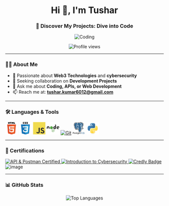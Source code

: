 <h1 align="center">Hi 👋, I'm Tushar</h1>
<h3 align="center">🚀 Discover My Projects: Dive into Code</h3>

<p align="center">
  <img src="https://www.bing.com/th/id/OGC.a5471f4f891440016a6b19dd32f4587b?o=7&pid=1.7&rm=3&rurl=https%3a%2f%2fimages-wixmp-ed30a86b8c4ca887773594c2.wixmp.com%2ff%2fc83c004e-1370-4756-88e5-4071de797088%2fdgdq8br-09cc7ad6-a021-47a5-b0e0-917b12b0f7a7.gif%3ftoken%3deyJ0eXAiOiJKV1QiLCJhbGciOiJIUzI1NiJ9.eyJzdWIiOiJ1cm46YXBwOjdlMGQxODg5ODIyNjQzNzNhNWYwZDQxNWVhMGQyNmUwIiwiaXNzIjoidXJuOmFwcDo3ZTBkMTg4OTgyMjY0MzczYTVmMGQ0MTVlYTBkMjZlMCIsIm9iaiI6W1t7InBhdGgiOiJcL2ZcL2M4M2MwMDRlLTEzNzAtNDc1Ni04OGU1LTQwNzFkZTc5NzA4OFwvZGdkcThici0wOWNjN2FkNi1hMDIxLTQ3YTUtYjBlMC05MTdiMTJiMGY3YTcuZ2lmIn1dXSwiYXVkIjpbInVybjpzZXJ2aWNlOmZpbGUuZG93bmxvYWQiXX0.tqRMtE-b2QiI2nnefNxSDMJvZCcYqFmq2ccg_Xfzqb8&ehk=pUijcf61uR9DmeBKXykmszXos4SbiS9IBBKjS45O%2bz4%3d" alt="Coding" width="400"/>
</p>

<p align="center">
  <img src="https://komarev.com/ghpvc/?username=Tushar-senpai&label=Profile%20views&color=0e75b6&style=flat" alt="Profile views"/>
</p>

---

### 👨‍💻 About Me

- 🌱 Passionate about **Web3 Technologies**  and **cybersecurity** 
- 👯 Seeking collaboration on **Development Projects**  
- 💬 Ask me about **Coding, APIs, or Web Development**  
- 📫 Reach me at: **tushar.kumar6012@gmail.com**

---

### 🛠️ Languages & Tools

<p align="left">
  <a href="https://www.w3.org/html/" target="_blank" rel="noreferrer"><img src="https://raw.githubusercontent.com/devicons/devicon/master/icons/html5/html5-original-wordmark.svg" alt="HTML5" width="40" height="40"/></a>
  <a href="https://www.w3schools.com/css/" target="_blank" rel="noreferrer"><img src="https://raw.githubusercontent.com/devicons/devicon/master/icons/css3/css3-original-wordmark.svg" alt="CSS3" width="40" height="40"/></a>
  <a href="https://developer.mozilla.org/en-US/docs/Web/JavaScript" target="_blank" rel="noreferrer"><img src="https://raw.githubusercontent.com/devicons/devicon/master/icons/javascript/javascript-original.svg" alt="JavaScript" width="40" height="40"/></a>
  <a href="https://nodejs.org" target="_blank" rel="noreferrer"><img src="https://raw.githubusercontent.com/devicons/devicon/master/icons/nodejs/nodejs-original-wordmark.svg" alt="Node.js" width="40" height="40"/></a>
  <a href="https://git-scm.com/" target="_blank" rel="noreferrer"><img src="https://www.vectorlogo.zone/logos/git-scm/git-scm-icon.svg" alt="Git" width="40" height="40"/></a>
  <a href="https://www.postgresql.org" target="_blank" rel="noreferrer"><img src="https://raw.githubusercontent.com/devicons/devicon/master/icons/postgresql/postgresql-original-wordmark.svg" alt="PostgreSQL" width="40" height="40"/></a>
  <a href="https://www.python.org" target="_blank" rel="noreferrer"><img src="https://raw.githubusercontent.com/devicons/devicon/master/icons/python/python-original.svg" alt="Python" width="40" height="40"/></a>
</p>

---

### 📜 Certifications

<p align="left">
  <a href="https://api.badgr.io/public/assertions/uLPGi_9qQf2bnrH25tWQZw" target="_blank">
    <img src="https://api.badgr.io/public/assertions/uLPGi_9qQf2bnrH25tWQZw/image" alt="API & Postman Certified" width="120"/>
  </a>
  <a href="https://www.credly.com/badges/9780d9ca-9272-4bdf-8cf8-e8676d2a3707/public_url" target="_blank">
    <img src="https://images.credly.com/size/220x220/images/af8c6b4e-fc31-47c4-8dcb-eb7a2065dc5b/I2CS__1_.png" alt="Introduction to Cybersecurity" width="120"/>
  </a>
  <a href="https://www.credly.com/badges/3210b079-3e57-4657-9806-764671e7d823/public_url">
    <img src="https://images.credly.com/size/220x220/images/b93bf373-3da6-4ada-9879-a0c39d6a11f8/image.png" alt="Credly Badge" width="120"/>
  </a>
<img width="129" height="120" alt="image" src="https://github.com/user-attachments/assets/079165de-be57-4bc5-b95b-536af48179b8" />
 
</p>

---

### 📊 GitHub Stats

<p align="center">
  <img src="https://github-readme-stats.vercel.app/api/top-langs?username=Tushar-senpai&show_icons=true&locale=en&layout=compact" alt="Top Languages" />
</p>

<!--
**Tushar-senpai/Tushar-senpai** is a ✨ special ✨ repository because its `README.md` (this file) appears on your GitHub profile.
-->
